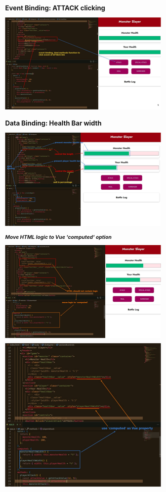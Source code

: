 ## **Event Binding: ATTACK clicking**

![Alt event binding](pic/01.jpg)

## **Data Binding: Health Bar width**

![Alt data binding](pic/02.jpg)

### _Move HTML logic to Vue 'computed' option_

![Alt move logic to computed](pic/03.jpg)

![Alt use computed as property](pic/04.jpg)
